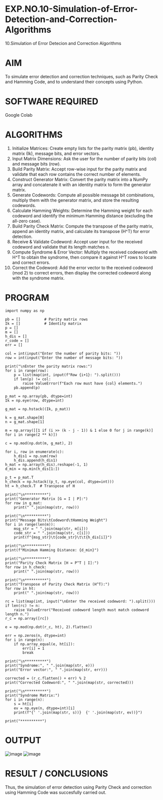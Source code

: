 # EXP.NO.10-Simulation-of-Error-Detection-and-Correction-Algorithms
10.Simulation of Error Detecion and Correction Algorithms

# AIM
To simulate error detection and correction techniques, such as Parity Check and Hamming Code, and to understand their concepts using Python.

# SOFTWARE REQUIRED
Google Colab

# ALGORITHMS
1. Initialize Matrices: Create empty lists for the parity matrix (pb), identity matrix (Ik), message bits, and error vectors.
2. Input Matrix Dimensions: Ask the user for the number of parity bits (col) and message bits (row).
3. Build Parity Matrix: Accept row-wise input for the parity matrix and validate that each row contains the correct number of elements.
4. Construct Generator Matrix: Convert the parity matrix into a NumPy array and concatenate it with an identity matrix to form the generator matrix.
5. Generate Codewords: Compute all possible message bit combinations, multiply them with the generator matrix, and store the resulting codewords.
6. Calculate Hamming Weights: Determine the Hamming weight for each codeword and identify the minimum Hamming distance (excluding the all-zero case).
7. Build Parity Check Matrix: Compute the transpose of the parity matrix, append an identity matrix, and calculate its transpose (H^T) for error detection.
8. Receive & Validate Codeword: Accept user input for the received codeword and validate that its length matches n.
9. Compute Syndrome & Error Vector: Multiply the received codeword with H^T to obtain the syndrome, then compare it against H^T rows to locate and correct errors.
10. Correct the Codeword: Add the error vector to the received codeword (mod 2) to correct errors, then display the corrected codeword along with the syndrome matrix.

# PROGRAM
   
    import numpy as np

    pb = []           # Parity matrix rows
    Ik = []           # Identity matrix
    p = []
    m = []
    h_dis = []
    r_code = []
    err = []

    col = int(input("Enter the number of parity bits: "))
    row = int(input("Enter the number of message bits: "))

    print("\nEnter the parity matrix rows:")
    for i in range(row):
        p = list(map(int, input(f"Row {i+1}: ").split()))
        if len(p) != col:
            raise ValueError(f"Each row must have {col} elements.")
        pb.append(p)

    p_mat = np.array(pb, dtype=int)
    Ik = np.eye(row, dtype=int)
    
    g_mat = np.hstack((Ik, p_mat))

    k = g_mat.shape[0]
    n = g_mat.shape[1]

    m = np.array([[1 if (i >> (k - j - 1)) & 1 else 0 for j in range(k)] for i in range(2 ** k)])

    c = np.mod(np.dot(m, g_mat), 2)

    for i, row in enumerate(c):
        h_dis1 = np.sum(row)
        h_dis.append(h_dis1)
    h_mat = np.array(h_dis).reshape(-1, 1)
    d_min = np.min(h_dis[1:])

    p_t = p_mat.T
    h_check = np.hstack((p_t, np.eye(col, dtype=int)))
    ht = h_check.T  # Transpose of H

    print("\n**********")
    print("Generator Matrix [G = I | P]:")
    for row in g_mat:
        print(" ".join(map(str, row)))

    print("\n**********")
    print("Message Bits\tCodeword\tHamming Weight")
    for i in range(len(m)):
        msg_str = " ".join(map(str, m[i]))
        code_str = " ".join(map(str, c[i]))
        print(f"{msg_str}\t{code_str}\t\t{h_dis[i]}")

    print("\n**********")
    print(f"Minimum Hamming Distance: {d_min}")

    print("\n**********")
    print("Parity Check Matrix [H = P^T | I]:")
    for row in h_check:
        print(" ".join(map(str, row)))

    print("\n**********")
    print("Transpose of Parity Check Matrix (H^T):")
    for row in ht:
        print(" ".join(map(str, row)))

    rc = list(map(int, input("\nEnter the received codeword: ").split()))
    if len(rc) != n:
        raise ValueError("Received codeword length must match codeword length n.")
    r_c = np.array([rc])

    e = np.mod(np.dot(r_c, ht), 2).flatten()

    err = np.zeros(n, dtype=int)
    for i in range(n):
        if np.array_equal(e, ht[i]):
            err[i] = 1
            break

    print("\n**********")
    print("Syndrome:", " ".join(map(str, e)))
    print("Error vector:", " ".join(map(str, err)))

    corrected = (r_c.flatten() + err) % 2
    print("Corrected Codeword:", " ".join(map(str, corrected)))

    print("\n**********")
    print("Syndrome Matrix:")
    for i in range(n):
        s = ht[i]
        ev = np.eye(n, dtype=int)[i]
        print(f"{' '.join(map(str, s))}  {' '.join(map(str, ev))}")

    print("**********")

# OUTPUT
![image](https://github.com/user-attachments/assets/f636de22-3bb3-43c6-8862-78728b87a2ff)
![image](https://github.com/user-attachments/assets/2243ba4e-6df7-4501-a129-431d9101250a)


 
# RESULT / CONCLUSIONS
Thus, the simulation of error detection using Parity Check and correction using Hamming Code was succesfully carried out.
